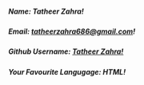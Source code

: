 ##### Name: *Tatheer Zahra!*

##### Email: *tatheerzahra686@gmail.com!*

##### Github Username: *[Tatheer Zahra!](https://github.com/tatheer135)*

##### Your Favourite Langugage: *HTML!*
